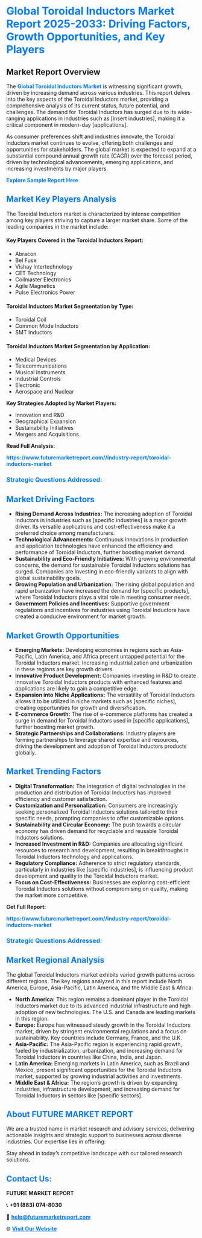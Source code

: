 <h1 style="color: #007BFF;">Global Toroidal Inductors Market Report 2025-2033: Driving Factors, Growth Opportunities, and Key Players</h1>

<section id="overview">
<h2>Market Report Overview</h2>
<p>The <a href="https://www.futuremarketreport.com//industry-report/toroidal-inductors-market" style="color: #007BFF; text-decoration: none;"><strong>Global Toroidal Inductors Market</strong></a> is witnessing significant growth, driven by increasing demand across various industries. This report delves into the key aspects of the Toroidal Inductors market, providing a comprehensive analysis of its current status, future potential, and challenges. The demand for Toroidal Inductors has surged due to its wide-ranging applications in industries such as [insert industries], making it a critical component in modern-day [applications].</p>
<p>As consumer preferences shift and industries innovate, the Toroidal Inductors market continues to evolve, offering both challenges and opportunities for stakeholders. The global market is expected to expand at a substantial compound annual growth rate (CAGR) over the forecast period, driven by technological advancements, emerging applications, and increasing investments by major players.</p>
</section>

<section id="overview">
<p><a href="https://www.futuremarketreport.com//request-sample/reportId=81427" style="color: #007BFF; text-decoration: none;"><strong>Explore Sample Report Here</strong></a></p>
</section>

<section id="key-players">
<h2 style="color: #007BFF;">Market Key Players Analysis</h2>
<p>The Toroidal Inductors market is characterized by intense competition among key players striving to capture a larger market share. Some of the leading companies in the market include:</p>
<h4>Key Players Covered in the Toroidal Inductors Report:</h4>
<ul><li>Abracon</li><li>Bel Fuse</li><li>Vishay Intertechnology</li><li>CET Technology</li><li>Coilmaster Electronics</li><li>Agile Magnetics</li><li>Pulse Electronics Power</li></ul>
<h4>Toroidal Inductors Market Segmentation by Type:</h4>
<ul><li>Toroidal Coil</li><li>Common Mode Inductors</li><li>SMT Inductors</li></ul>

<h4>Toroidal Inductors Market Segmentation by Application:</h4>
<ul><li>Medical Devices</li><li>Telecommunications</li><li>Musical Instruments</li><li>Industrial Controls</li><li>Electronic</li><li>Aerospace and Nuclear</li></ul>
<p><strong>Key Strategies Adopted by Market Players:</strong></p>
<ul>
<li>Innovation and R&D</li>
<li>Geographical Expansion</li>
<li>Sustainability Initiatives</li>
<li>Mergers and Acquisitions</li>
</ul>
</section>

<section>
<p><strong>Read Full Analysis: </strong></p><a href="https://www.futuremarketreport.com//industry-report/toroidal-inductors-market" style="color: #007BFF; text-decoration: none;"><strong>https://www.futuremarketreport.com//industry-report/toroidal-inductors-market</strong></a>
<h3 style="color: #007BFF;">Strategic Questions Addressed:</h3>
</section>

<section id="driving-factors">
<h2 style="color: #007BFF;">Market Driving Factors</h2>
<ul>
<li><strong>Rising Demand Across Industries:</strong> The increasing adoption of Toroidal Inductors in industries such as [specific industries] is a major growth driver. Its versatile applications and cost-effectiveness make it a preferred choice among manufacturers.</li>
<li><strong>Technological Advancements:</strong> Continuous innovations in production and application technologies have enhanced the efficiency and performance of Toroidal Inductors, further boosting market demand.</li>
<li><strong>Sustainability and Eco-Friendly Initiatives:</strong> With growing environmental concerns, the demand for sustainable Toroidal Inductors solutions has surged. Companies are investing in eco-friendly variants to align with global sustainability goals.</li>
<li><strong>Growing Population and Urbanization:</strong> The rising global population and rapid urbanization have increased the demand for [specific products], where Toroidal Inductors plays a vital role in meeting consumer needs.</li>
<li><strong>Government Policies and Incentives:</strong> Supportive government regulations and incentives for industries using Toroidal Inductors have created a conducive environment for market growth.</li>
</ul>
</section>

<section id="growth-opportunities">
<h2 style="color: #007BFF;">Market Growth Opportunities</h2>
<ul>
<li><strong>Emerging Markets:</strong> Developing economies in regions such as Asia-Pacific, Latin America, and Africa present untapped potential for the Toroidal Inductors market. Increasing industrialization and urbanization in these regions are key growth drivers.</li>
<li><strong>Innovative Product Development:</strong> Companies investing in R&D to create innovative Toroidal Inductors products with enhanced features and applications are likely to gain a competitive edge.</li>
<li><strong>Expansion into Niche Applications:</strong> The versatility of Toroidal Inductors allows it to be utilized in niche markets such as [specific niches], creating opportunities for growth and diversification.</li>
<li><strong>E-commerce Growth:</strong> The rise of e-commerce platforms has created a surge in demand for Toroidal Inductors used in [specific applications], further boosting market growth.</li>
<li><strong>Strategic Partnerships and Collaborations:</strong> Industry players are forming partnerships to leverage shared expertise and resources, driving the development and adoption of Toroidal Inductors products globally.</li>
</ul>
</section>

<section id="trending-factors">
<h2 style="color: #007BFF;">Market Trending Factors</h2>
<ul>
<li><strong>Digital Transformation:</strong> The integration of digital technologies in the production and distribution of Toroidal Inductors has improved efficiency and customer satisfaction.</li>
<li><strong>Customization and Personalization:</strong> Consumers are increasingly seeking personalized Toroidal Inductors solutions tailored to their specific needs, prompting companies to offer customizable options.</li>
<li><strong>Sustainability and Circular Economy:</strong> The push towards a circular economy has driven demand for recyclable and reusable Toroidal Inductors solutions.</li>
<li><strong>Increased Investment in R&D:</strong> Companies are allocating significant resources to research and development, resulting in breakthroughs in Toroidal Inductors technology and applications.</li>
<li><strong>Regulatory Compliance:</strong> Adherence to strict regulatory standards, particularly in industries like [specific industries], is influencing product development and quality in the Toroidal Inductors market.</li>
<li><strong>Focus on Cost-Effectiveness:</strong> Businesses are exploring cost-efficient Toroidal Inductors solutions without compromising on quality, making the market more competitive.</li>
</ul>
</section>

<section>
<p><strong>Get Full Report: </strong></p><a href="https://www.futuremarketreport.com//industry-report/toroidal-inductors-market" style="color: #007BFF; text-decoration: none;"><strong>https://www.futuremarketreport.com//industry-report/toroidal-inductors-market</strong></a>
<h3 style="color: #007BFF;">Strategic Questions Addressed:</h3>
</section>


<section id="regional-analysis">
<h2 style="color: #007BFF;">Market Regional Analysis</h2>
<p>The global Toroidal Inductors market exhibits varied growth patterns across different regions. The key regions analyzed in this report include North America, Europe, Asia-Pacific, Latin America, and the Middle East & Africa:</p>
<ul>
<li><strong>North America:</strong> This region remains a dominant player in the Toroidal Inductors market due to its advanced industrial infrastructure and high adoption of new technologies. The U.S. and Canada are leading markets in this region.</li>
<li><strong>Europe:</strong> Europe has witnessed steady growth in the Toroidal Inductors market, driven by stringent environmental regulations and a focus on sustainability. Key countries include Germany, France, and the U.K.</li>
<li><strong>Asia-Pacific:</strong> The Asia-Pacific region is experiencing rapid growth, fueled by industrialization, urbanization, and increasing demand for Toroidal Inductors in countries like China, India, and Japan.</li>
<li><strong>Latin America:</strong> Emerging markets in Latin America, such as Brazil and Mexico, present significant opportunities for the Toroidal Inductors market, supported by growing industrial activities and investments.</li>
<li><strong>Middle East & Africa:</strong> The region’s growth is driven by expanding industries, infrastructure development, and increasing demand for Toroidal Inductors in sectors like [specific sectors].</li>
</ul>
</section>

<footer>
<h2 style="color: #007BFF;">About FUTURE MARKET REPORT</h2>
<p>We are a trusted name in market research and advisory services, delivering actionable insights and strategic support to businesses across diverse industries. Our expertise lies in offering:</p>

<p>Stay ahead in today’s competitive landscape with our tailored research solutions.</p>

<h2 style="color: #007BFF;">Contact Us:</h2>
<p><strong>FUTURE MARKET REPORT</strong></p>
<p>📞 <strong>+91 (883) 074-8030</strong></p>
<p>📧 <strong><a href="mailto:help@futuremarketreport.com" style="color: #007BFF;">help@futuremarketreport.com</a></strong></p>
<p>🌐 <strong><a href="https://www.futuremarketreport.com/" style="color: #007BFF;">Visit Our Website</a></strong></p>
</footer>